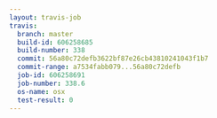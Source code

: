 ```yaml
---
layout: travis-job
travis:
  branch: master
  build-id: 606258685
  build-number: 338
  commit: 56a80c72defb3622bf87e26cb43810241043f1b7
  commit-range: a7534fabb079...56a80c72defb
  job-id: 606258691
  job-number: 338.6
  os-name: osx
  test-result: 0
---
```

